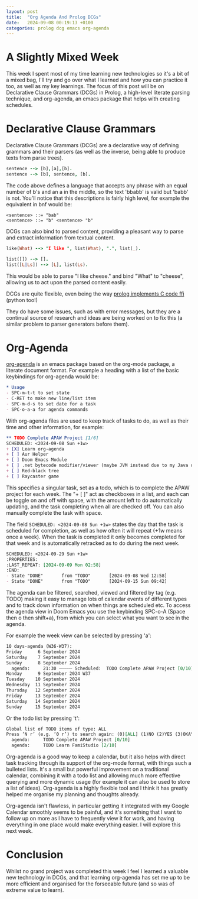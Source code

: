 ```yaml
---
layout: post
title:  "Org Agenda And Prolog DCGs"
date:   2024-09-08 00:19:13 +0100
categories: prolog dcg emacs org-agenda
---
```


# A Slightly Mixed Week
This week I spent most of my time learning new technologies so it's a bit of a mixed bag, I'll try and go over what I learned and how you can practice it too, as well as my key learnings. The focus of this post will be on Declarative Clause Grammars (DCGs) in Prolog, a high-level literate parsing technique, and org-agenda, an emacs package that helps with creating schedules.

# Declarative Clause Grammars
Declarative Clause Grammars (DCGs) are a declarative way of defining grammars and their parsers (as well as the inverse, being able to produce texts from parse trees). 

```prolog
sentence --> [b],[a],[b].
sentence --> [b], sentence, [b].
```

The code above defines a language that accepts any phrase with an equal number of b's and an a in the middle, so the text 'bbabb' is valid but 'babb' is not. You'll notice that this descriptions is fairly high level, for example the equivalent in bnf would be:
```bnf
<sentence> ::= "bab"
<sentence> ::= "b" <sentence> "b"
```

DCGs can also bind to parsed content, providing a pleasant way to parse and extract information from textual content.
```prolog
like(What) --> "I like ", list(What), ".", list(_).

list([]) --> [].
list([L|Ls]) --> [L], list(Ls).
```
This would be able to parse "I like cheese." and bind "What" to "cheese", allowing us to act upon the parsed content easily.

DCGs are quite flexible, even being the way [prolog implements C code ffi](https://github.com/JanWielemaker/ffi) (python too!)

They do have some issues, such as with error messages, but they are a continual source of research and ideas are being worked on to fix this (a similar problem to parser generators before them).

# Org-Agenda
[org-agenda](https://orgmode.org/manual/Agenda-Views.html) is an emacs package based on the org-mode package, a literate document format. For example a heading with a list of the basic keybindings for org-agenda would be:
```org
* Usage
- SPC-m-t-t to set state
- C-RET to make new line/list item
- SPC-m-d-s to set date for a task
- SPC-o-a-a for agenda commands
```

With org-agenda files are used to keep track of tasks to do, as well as their time and other information, for example:
```org
** TODO Complete APAW Project [1/6]
SCHEDULED: <2024-09-08 Sun +1w>
+ [X] Learn org-agenda
+ [ ] Aur Helper
+ [ ] Doom Emacs Module
+ [ ] .net bytecode modifier/viewer (maybe JVM instead due to my Java usage with android)
+ [ ] Red-black tree
+ [ ] Raycaster game
```
This specifies a singular task, set as a todo, which is to complete the APAW project for each week. The "+ [ ]" act as checkboxes in a list, and each can be toggle on and off with space, with the amount left to do automatically updating, and the task completing when all are checked off. You can also manually complete the task with space.

The field ```SCHEDULED: <2024-09-08 Sun +1w>``` states the day that the task is scheduled for completion, as well as how often it will repeat (+1w means once a week). When the task is completed it only becomes completed for that week and is automatically retracked as to do during the next week.
```org
SCHEDULED: <2024-09-29 Sun +1w>
:PROPERTIES:
:LAST_REPEAT: [2024-09-09 Mon 02:58]
:END:
- State "DONE"       from "TODO"       [2024-09-08 Wed 12:58]
- State "DONE"       from "TODO"       [2024-09-15 Sun 09:42]
```

The agenda can be filtered, searched, viewed and filtered by tag (e.g. TODO) making it easy to manage lots of calendar events of different types and to track down information on when things are scheduled etc. To access the agenda view in Doom Emacs you use the keybinding SPC-o-A (Space then o then shift+a), from which you can select what you want to see in the agenda. 

For example the week view can be selected by pressing 'a':
```org
10 days-agenda (W36-W37):
Friday      6 September 2024
Saturday    7 September 2024
Sunday      8 September 2024
  agenda:     21:30 ┄┄┄┄┄ Scheduled:  TODO Complete APAW Project [0/10]
Monday      9 September 2024 W37
Tuesday    10 September 2024
Wednesday  11 September 2024
Thursday   12 September 2024
Friday     13 September 2024
Saturday   14 September 2024
Sunday     15 September 2024
```

Or the todo list by pressing 't':
```org
Global list of TODO items of type: ALL
Press ‘N r’ (e.g. ‘0 r’) to search again: (0)[ALL] (1)NO (2)YES (3)OKAY (4)[X] (5)[?] (6)[-] (7)[ ] (8)KILL (9)DONE (10)IDEA (11)HOLD (12)WAIT (13)STRT (14)LOOP (15)PROJ (16)TODO
  agenda:     TODO Complete APAW Project [0/10]
  agenda:     TODO Learn FamiStudio [2/10]
```

Org-agenda is a good way to keep a calendar, but it also helps with direct task tracking through its support of the org-mode format, with things such a bulleted lists. It's a small but powerful improvement on a traditional calendar, combining it with a todo list and allowing much more effective querying and more dynamic usage (for example it can also be used to store a list of ideas). Org-agenda is a highly flexible tool and I think it has greatly helped me organise my planning and thoughts already.

Org-agenda isn't flawless, in particular getting it integrated with my Google Calendar smoothly seems to be painful, and it's something that I want to follow up on more as I have to frequently view it for work, and having everything in one place would make everything easier. I will explore this next week.

# Conclusion
Whilst no grand project was completed this week I feel I learned a valuable new technology in DCGs, and that learning org-agenda has set me up to be more efficient and organised for the forseeable future (and so was of extreme value to learn).
